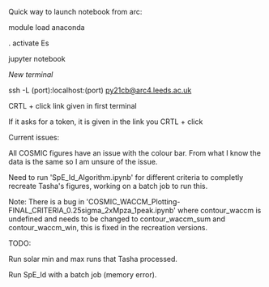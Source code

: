 Quick way to launch notebook from arc:

module load anaconda

. activate Es

jupyter notebook

*New terminal*

ssh -L (port):localhost:(port) py21cb@arc4.leeds.ac.uk

CRTL + click link given in first terminal

If it asks for a token, it is given in the link you CRTL + click

Current issues:

All COSMIC figures have an issue with the colour bar. From what I know the data is the same so I am unsure of the issue.

Need to run 'SpE_Id_Algorithm.ipynb' for different criteria to completly recreate Tasha's figures, working on a batch job to run this.

Note: There is a bug in 'COSMIC_WACCM_Plotting-FINAL_CRITERIA_0.25sigma_2xMpza_1peak.ipynb' where contour_waccm is undefined and needs to be changed to contour_waccm_sum and contour_waccm_win, this is fixed in the recreation versions.

TODO:

Run solar min and max runs that Tasha processed.

Run SpE_Id with a batch job (memory error).
